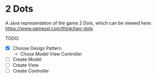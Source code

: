 # 2 Dots
A Java representation of the game 2 Dots, which can be viewed here: </br> https://www.gamesxl.com/think/two-dots

TODO:
- [x] Choose Design Pattern
  - Chose Model View Controller
- [ ] Create Model
- [ ] Create View
- [ ] Create Controller
